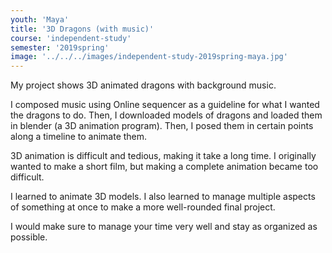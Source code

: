 ```yaml
---
youth: 'Maya'
title: '3D Dragons (with music)'
course: 'independent-study'
semester: '2019spring'
image: '../../../images/independent-study-2019spring-maya.jpg'
---
```


My project shows 3D animated dragons with background music.

I composed music using Online sequencer as a guideline for what I wanted the dragons to do. Then, I downloaded models of dragons and loaded them in blender (a 3D animation program). Then, I posed them in certain points along a timeline to animate them.

3D animation is difficult and tedious, making it take a long time. I originally wanted to make a short film, but making a complete animation became too difficult. 

I learned to animate 3D models. I also learned to manage multiple aspects of something at once to make a more well-rounded final project.

I would make sure to manage your time very well and stay as organized as possible.
